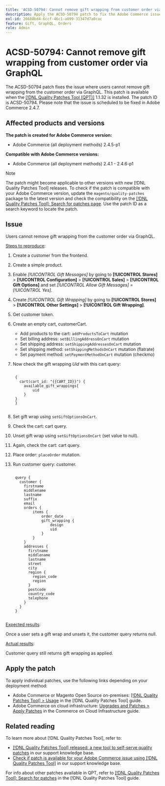 ```yaml
---
title: 'ACSD-50794: Cannot remove gift wrapping from customer order via GraphQL'
description: Apply the ACSD-50794 patch to fix the Adobe Commerce issue where users cannot remove gift wrapping from the customer order via GraphQL.
exl-id: 26688bd4-6ccf-46c1-a099-31347d7a0cac
feature: Gift, GraphQL, Orders
role: Admin
---
```

# ACSD-50794: Cannot remove gift wrapping from customer order via GraphQL

The ACSD-50794 patch fixes the issue where users cannot remove gift wrapping from the customer order via GraphQL. This patch is available when the [[!DNL Quality Patches Tool (QPT)]](/help/announcements/adobe-commerce-announcements/magento-quality-patches-released-new-tool-to-self-serve-quality-patches.md) 1.1.32 is installed. The patch ID is ACSD-50794. Please note that the issue is scheduled to be fixed in Adobe Commerce 2.4.7.

## Affected products and versions

**The patch is created for Adobe Commerce version:**

* Adobe Commerce (all deployment methods) 2.4.5-p1

**Compatible with Adobe Commerce versions:**

* Adobe Commerce (all deployment methods) 2.4.1 - 2.4.6-p1

>[!NOTE]
>
>The patch might become applicable to other versions with new [!DNL Quality Patches Tool] releases. To check if the patch is compatible with your Adobe Commerce version, update the `magento/quality-patches` package to the latest version and check the compatibility on the [[!DNL Quality Patches Tool]: Search for patches page](https://experienceleague.adobe.com/tools/commerce-quality-patches/index.html). Use the patch ID as a search keyword to locate the patch.

## Issue

Users cannot remove gift wrapping from the customer order via GraphQL.

<u>Steps to reproduce</u>:

1. Create a customer from the frontend.
1. Create a simple product.
1. Enable *[!UICONTROL Gift Messages]* by going to **[!UICONTROL Stores]** > **[!UICONTROL Configuration]** > **[!UICONTROL Sales]** > **[!UICONTROL Gift Options]** and set *[!UICONTROL Allow Gift Messages]* = *[!UICONTROL Yes]*.
1. Create *[!UICONTROL Gift Wrapping]* by going to **[!UICONTROL Stores]** > **[!UICONTROL Other Settings]** > **[!UICONTROL Gift Wrapping]**.
1. Get customer token.
1. Create an empty cart, customerCart.
    * Add products to the cart: `addProductsToCart` mutation
    * Set billing address: `setBillingAddressOnCart` mutation
    * Set shipping address: `setShippingAddressesOnCart` mutation
    * Set shipping method: `setShippingMethodsOnCart` mutation (flatrate)
    * Set payment method: `setPaymentMethodOnCart` mutation (checkmo)
1. Now check the gift wrapping *Uid* with this cart query: 

    <pre><code class="language-GraphQL">
    {
      cart(cart_id: "{{CART_ID}}") {
        available_gift_wrappings{
            uid
        }
    }
    }
    </code></pre>
    
1. Set gift wrap using `setGiftOptionsOnCart`.
1. Check the cart: cart query.
1. Unset gift wrap using `setGiftOptionsOnCart` (set value to null).
1. Again, check the cart: cart query.
1. Place order: `placeOrder` mutation.
1. Run customer query: customer.

    <pre><code class="language-graphql">
    query {
      customer {
        firstname
        middlename
        lastname
        suffix
        email
        orders {
            items {
                order_date
                gift_wrapping {
                    design
                    uid
                }
            }
        }
        addresses {
          firstname
          middlename
          lastname
          street
          city
          region {
            region_code
            region
          }
          postcode
          country_code
          telephone
        }
      }
    }
    </code></pre>

<u>Expected results</u>:

Once a user sets a gift wrap and unsets it, the customer query returns null.

<u>Actual results</u>:

Customer query still returns gift wrapping as applied.

## Apply the patch

To apply individual patches, use the following links depending on your deployment method:

* Adobe Commerce or Magento Open Source on-premises: [[!DNL Quality Patches Tool] > Usage](https://experienceleague.adobe.com/docs/commerce-operations/tools/quality-patches-tool/usage.html) in the [!DNL Quality Patches Tool] guide.
* Adobe Commerce on cloud infrastructure: [Upgrades and Patches > Apply Patches](https://experienceleague.adobe.com/docs/commerce-cloud-service/user-guide/develop/upgrade/apply-patches.html) in the Commerce on Cloud Infrastructure guide.

## Related reading

To learn more about [!DNL Quality Patches Tool], refer to:

* [[!DNL Quality Patches Tool] released: a new tool to self-serve quality patches](/help/announcements/adobe-commerce-announcements/magento-quality-patches-released-new-tool-to-self-serve-quality-patches.md) in our support knowledge base.
* [Check if patch is available for your Adobe Commerce issue using [!DNL Quality Patches Tool]](/help/support-tools/patches-available-in-qpt-tool/check-patch-for-magento-issue-with-magento-quality-patches.md) in our support knowledge base.

For info about other patches available in QPT, refer to [[!DNL Quality Patches Tool]: Search for patches](https://experienceleague.adobe.com/tools/commerce-quality-patches/index.html) in the [!DNL Quality Patches Tool] guide.
